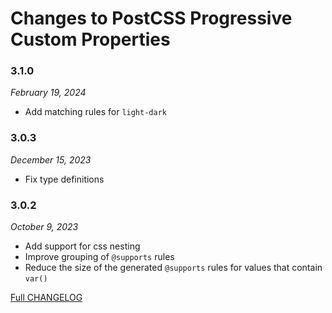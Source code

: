 # Changes to PostCSS Progressive Custom Properties

### 3.1.0

_February 19, 2024_

- Add matching rules for `light-dark`

### 3.0.3

_December 15, 2023_

- Fix type definitions

### 3.0.2

_October 9, 2023_

- Add support for css nesting
- Improve grouping of `@supports` rules
- Reduce the size of the generated `@supports` rules for values that contain `var()`

[Full CHANGELOG](https://github.com/csstools/postcss-plugins/tree/main/plugins/postcss-progressive-custom-properties/CHANGELOG.md)
